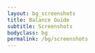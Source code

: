```yaml
---
layout: bg_screenshots
title: Balance Guide
subtitle: Screenshots
bodyclass: bg
permalink: /bg/screenshots
---
```

